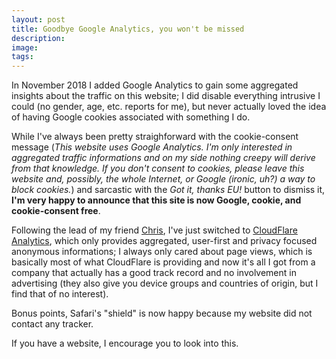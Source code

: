 ```yaml
---
layout: post
title: Goodbye Google Analytics, you won't be missed
description:
image:
tags:
---
```

In November 2018 I added Google Analytics to gain some aggregated insights about the traffic on this website; I did disable everything intrusive I could (no gender, age, etc. reports for me), but never actually loved the idea of having Google cookies associated with something I do.

While I've always been pretty straighforward with the cookie-consent message (*This website uses Google Analytics. I'm only interested in aggregated traffic informations and on my side nothing creepy will derive from that knowledge. If you don't consent to cookies, please leave this website and, possibly, the whole Internet, or Google (ironic, uh?) a way to block cookies.*) and sarcastic with the *Got it, thanks EU!* button to dismiss it, **I'm very happy to announce that this site is now Google, cookie, and cookie-consent free**.

Following the lead of my friend [Chris](https://twitter.com/chrishannah/status/1336722601016700929), I've just switched to [CloudFlare Analytics](https://blog.cloudflare.com/privacy-first-web-analytics/), which only provides aggregated, user-first and privacy focused anonymous informations; I always only cared about page views, which is basically most of what CloudFlare is providing and now it's all I got from a company that actually has a good track record and no involvement in advertising (they also give you device groups and countries of origin, but I find that of no interest).

Bonus points, Safari's "shield" is now happy because my website did not contact any tracker.

If you have a website, I encourage you to look into this.